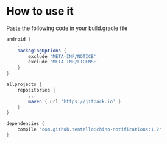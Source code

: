 # How to use it

Paste the following code in your build.gradle file

```groovy
android {
    ...
    packagingOptions {
        exclude 'META-INF/NOTICE'
        exclude 'META-INF/LICENSE'
    }
}

allprojects {
	repositories {
		...
		maven { url 'https://jitpack.io' }
	}
}

dependencies {
	compile 'com.github.tentello:chino-notifications:1.2'
}
```
